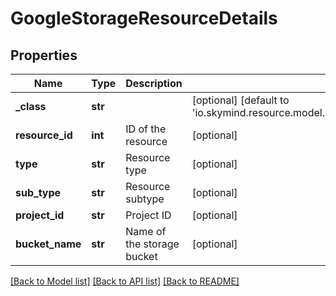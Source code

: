 # GoogleStorageResourceDetails

## Properties
Name | Type | Description | Notes
------------ | ------------- | ------------- | -------------
**_class** | **str** |  | [optional] [default to 'io.skymind.resource.model.subtypes.storage.GoogleStorageResourceDetails']
**resource_id** | **int** | ID of the resource | [optional] 
**type** | **str** | Resource type | [optional] 
**sub_type** | **str** | Resource subtype | [optional] 
**project_id** | **str** | Project ID | [optional] 
**bucket_name** | **str** | Name of the storage bucket | [optional] 

[[Back to Model list]](../README.md#documentation-for-models) [[Back to API list]](../README.md#documentation-for-api-endpoints) [[Back to README]](../README.md)


